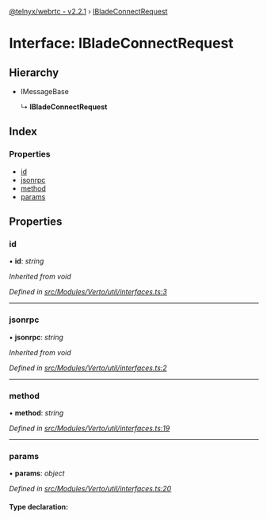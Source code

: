 [@telnyx/webrtc - v2.2.1](../README.md) › [IBladeConnectRequest](ibladeconnectrequest.md)

# Interface: IBladeConnectRequest

## Hierarchy

* IMessageBase

  ↳ **IBladeConnectRequest**

## Index

### Properties

* [id](ibladeconnectrequest.md#id)
* [jsonrpc](ibladeconnectrequest.md#jsonrpc)
* [method](ibladeconnectrequest.md#method)
* [params](ibladeconnectrequest.md#params)

## Properties

###  id

• **id**: *string*

*Inherited from void*

*Defined in [src/Modules/Verto/util/interfaces.ts:3](https://github.com/team-telnyx/webrtc/blob/1cfde20/packages/js/src/Modules/Verto/util/interfaces.ts#L3)*

___

###  jsonrpc

• **jsonrpc**: *string*

*Inherited from void*

*Defined in [src/Modules/Verto/util/interfaces.ts:2](https://github.com/team-telnyx/webrtc/blob/1cfde20/packages/js/src/Modules/Verto/util/interfaces.ts#L2)*

___

###  method

• **method**: *string*

*Defined in [src/Modules/Verto/util/interfaces.ts:19](https://github.com/team-telnyx/webrtc/blob/1cfde20/packages/js/src/Modules/Verto/util/interfaces.ts#L19)*

___

###  params

• **params**: *object*

*Defined in [src/Modules/Verto/util/interfaces.ts:20](https://github.com/team-telnyx/webrtc/blob/1cfde20/packages/js/src/Modules/Verto/util/interfaces.ts#L20)*

#### Type declaration:
